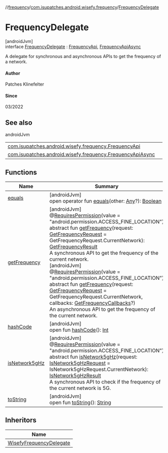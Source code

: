 //[frequency](../../../index.md)/[com.isupatches.android.wisefy.frequency](../index.md)/[FrequencyDelegate](index.md)

# FrequencyDelegate

[androidJvm]\
interface [FrequencyDelegate](index.md) : [FrequencyApi](../-frequency-api/index.md), [FrequencyApiAsync](../-frequency-api-async/index.md)

A delegate for synchronous and asynchronous APIs to get the frequency of a network.

#### Author

Patches Klinefelter

#### Since

03/2022

## See also

androidJvm

| | |
|---|---|
| [com.isupatches.android.wisefy.frequency.FrequencyApi](../-frequency-api/index.md) |  |
| [com.isupatches.android.wisefy.frequency.FrequencyApiAsync](../-frequency-api-async/index.md) |  |

## Functions

| Name | Summary |
|---|---|
| [equals](../../com.isupatches.android.wisefy.frequency.entities/-is-network5g-hz-result/-false/index.md#585090901%2FFunctions%2F-831600846) | [androidJvm]<br>open operator fun [equals](../../com.isupatches.android.wisefy.frequency.entities/-is-network5g-hz-result/-false/index.md#585090901%2FFunctions%2F-831600846)(other: [Any](https://kotlinlang.org/api/latest/jvm/stdlib/kotlin/-any/index.html)?): [Boolean](https://kotlinlang.org/api/latest/jvm/stdlib/kotlin/-boolean/index.html) |
| [getFrequency](../-frequency-api/get-frequency.md) | [androidJvm]<br>@[RequiresPermission](https://developer.android.com/reference/kotlin/androidx/annotation/RequiresPermission.html)(value = &quot;android.permission.ACCESS_FINE_LOCATION&quot;)<br>abstract fun [getFrequency](../-frequency-api/get-frequency.md)(request: [GetFrequencyRequest](../../com.isupatches.android.wisefy.frequency.entities/-get-frequency-request/index.md) = GetFrequencyRequest.CurrentNetwork): [GetFrequencyResult](../../com.isupatches.android.wisefy.frequency.entities/-get-frequency-result/index.md)<br>A synchronous API to get the frequency of the current network.<br>[androidJvm]<br>@[RequiresPermission](https://developer.android.com/reference/kotlin/androidx/annotation/RequiresPermission.html)(value = &quot;android.permission.ACCESS_FINE_LOCATION&quot;)<br>abstract fun [getFrequency](../-frequency-api-async/get-frequency.md)(request: [GetFrequencyRequest](../../com.isupatches.android.wisefy.frequency.entities/-get-frequency-request/index.md) = GetFrequencyRequest.CurrentNetwork, callbacks: [GetFrequencyCallbacks](../../com.isupatches.android.wisefy.frequency.callbacks/-get-frequency-callbacks/index.md)?)<br>An asynchronous API to get the frequency of the current network. |
| [hashCode](../../com.isupatches.android.wisefy.frequency.entities/-is-network5g-hz-result/-false/index.md#1794629105%2FFunctions%2F-831600846) | [androidJvm]<br>open fun [hashCode](../../com.isupatches.android.wisefy.frequency.entities/-is-network5g-hz-result/-false/index.md#1794629105%2FFunctions%2F-831600846)(): [Int](https://kotlinlang.org/api/latest/jvm/stdlib/kotlin/-int/index.html) |
| [isNetwork5gHz](../-frequency-api/is-network5g-hz.md) | [androidJvm]<br>@[RequiresPermission](https://developer.android.com/reference/kotlin/androidx/annotation/RequiresPermission.html)(value = &quot;android.permission.ACCESS_FINE_LOCATION&quot;)<br>abstract fun [isNetwork5gHz](../-frequency-api/is-network5g-hz.md)(request: [IsNetwork5gHzRequest](../../com.isupatches.android.wisefy.frequency.entities/-is-network5g-hz-request/index.md) = IsNetwork5gHzRequest.CurrentNetwork): [IsNetwork5gHzResult](../../com.isupatches.android.wisefy.frequency.entities/-is-network5g-hz-result/index.md)<br>A synchronous API to check if the frequency of the current network is 5G. |
| [toString](../../com.isupatches.android.wisefy.frequency.entities/-is-network5g-hz-result/-false/index.md#1616463040%2FFunctions%2F-831600846) | [androidJvm]<br>open fun [toString](../../com.isupatches.android.wisefy.frequency.entities/-is-network5g-hz-result/-false/index.md#1616463040%2FFunctions%2F-831600846)(): [String](https://kotlinlang.org/api/latest/jvm/stdlib/kotlin/-string/index.html) |

## Inheritors

| Name |
|---|
| [WisefyFrequencyDelegate](../-wisefy-frequency-delegate/index.md) |
